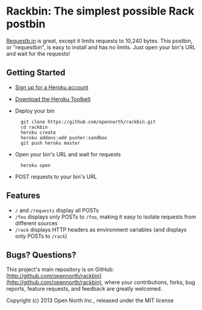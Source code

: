 # Rackbin: The simplest possible Rack postbin

[Requestb.in](http://requestb.in/) is great, except it limits requests to 10,240 bytes. This postbin, or "requestbin", is easy to install and has no limits. Just open your bin's URL and wait for the requests!

## Getting Started

* [Sign up for a Heroku account](https://id.heroku.com/signup)
* [Download the Heroku Toolbelt](https://toolbelt.heroku.com/)
* Deploy your bin

        git clone https://github.com/opennorth/rackbin.git
        cd rackbin
        heroku create
        heroku addons:add pusher:sandbox
        git push heroku master

* Open your bin's URL and wait for requests

        heroku open

* POST requests to your bin's URL

## Features

* `/` and `/requests` display all POSTs
* `/foo` displays only POSTs to `/foo`, making it easy to isolate requests from different sources
* `/rack` displays HTTP headers as environment variables (and displays only POSTs to `/rack`)

## Bugs? Questions?

This project's main repository is on GitHub: [http://github.com/opennorth/rackbin](http://github.com/opennorth/rackbin), where your contributions, forks, bug reports, feature requests, and feedback are greatly welcomed.

Copyright (c) 2013 Open North Inc., released under the MIT license
